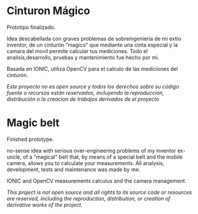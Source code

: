 # Cinturon Mágico 

Prototipo finalizado.

Idea descabellada con graves problemas de sobreingenieria de mi extio inventor, de un cinturón "magico" que mediante una cinta especial y la camara del movil permite calcular tus mediciones.
Todo el analisis,desarrollo, pruebas y mantenimiento fue hecho por mi.

Basada en IONIC, utiliza OpenCV para el calculo de las mediciones del cinturón.

*Este proyecto no es open source y todos los derechos sobre su código fuente o recursos están reservados, incluyendo la reproducción, distribución o la creacion de trabajos derivados de el proyecto*


# Magic belt

Finished prototype.

no-sense idea with serious over-engineering problems of my inventor ex-uncle, of a "magical" belt that, by means of a special belt and the mobile camera, allows you to calculate your measurements.
All analysis, development, tests and maintenance was made by me.

IONIC and OpenCV measurements calculus and the camera management.

*This project is not open source and all rights to its source code or resources are reserved, including the reproduction, distribution, or creation of derivative works of the project.*
